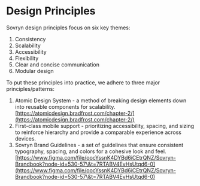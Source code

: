 # Design Principles

Sovryn design principles focus on six key themes:

1. Consistency
2. Scalability
3. Accessibility
4. Flexibility
5. Clear and concise communication
6. Modular design



To put these principles into practice, we adhere to three major principles/patterns:

1. Atomic Design System - a method of breaking design elements down into reusable components for scalability. [https://atomicdesign.bradfrost.com/chapter-2/](https://atomicdesign.bradfrost.com/chapter-2/)
2. First-class mobile support - prioritizing accessibility, spacing, and sizing to reinforce hierarchy and provide a comparable experience across devices.
3. Sovryn Brand Guidelines - a set of guidelines that ensure consistent typography, spacing, and colors for a cohesive look and feel. [https://www.figma.com/file/oocYssnK4DYBd6iCEtrQNZ/Sovryn-Brandbook?node-id=530-57\&t=7RTABV4EvHsUtqd6-0](https://www.figma.com/file/oocYssnK4DYBd6iCEtrQNZ/Sovryn-Brandbook?node-id=530-57\&t=7RTABV4EvHsUtqd6-0)
